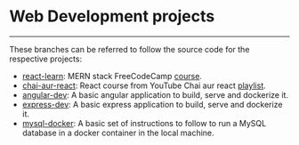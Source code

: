 # Web Development projects
---
These branches can be referred to follow the source code for the respective projects:
* [react-learn](https://github.com/shrinidhi99/Web-Development-Learning/tree/react-learn): MERN stack FreeCodeCamp [course](https://youtu.be/mrHNSanmqQ4?si=14HA3PAKdGJ6JJSu).
* [chai-aur-react](https://github.com/shrinidhi99/Web-Development-Learning/tree/chai-aur-react): React course from YouTube Chai aur react [playlist](https://www.youtube.com/playlist?list=PLu71SKxNbfoDqgPchmvIsL4hTnJIrtige).
* [angular-dev](https://github.com/shrinidhi99/Web-Development-Learning/tree/angular-dev): A basic angular application to build, serve and dockerize it.
* [express-dev](https://github.com/shrinidhi99/Web-Development-Learning/tree/express-dev): A basic express application to build, serve and dockerize it.
* [mysql-docker](https://github.com/shrinidhi99/Web-Development-Learning/tree/mysql-docker): A basic set of instructions to follow to run a MySQL database in a docker container in the local machine.